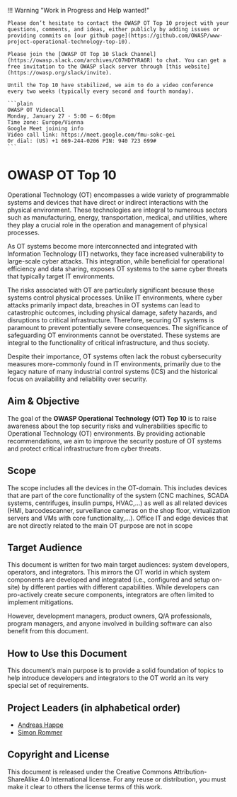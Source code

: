 !!! Warning "Work in Progress and Help wanted!"

    Please don’t hesitate to contact the OWASP OT Top 10 project with your questions, comments, and ideas, either publicly by adding issues or providing commits on [our github page](https://github.com/OWASP/www-project-operational-technology-top-10).

    Please join the [OWASP OT Top 10 Slack Channel](https://owasp.slack.com/archives/C07HDTYRA6R) to chat. You can get a free invitation to the OWASP slack server through [this website](https://owasp.org/slack/invite).

    Until the Top 10 have stabilized, we aim to do a video conference every two weeks (typically every second and fourth monday).

    ```plain
    OWASP OT Videocall
    Monday, January 27 · 5:00 – 6:00pm
    Time zone: Europe/Vienna
    Google Meet joining info
    Video call link: https://meet.google.com/fmu-sokc-gei
    Or dial: ‪(US) +1 669-244-0206‬ PIN: ‪940 723 699‬#
    ```

# OWASP OT Top 10

Operational Technology (OT) encompasses a wide variety of programmable systems and devices that have direct or indirect interactions with the physical environment. These technologies are integral to numerous sectors such as manufacturing, energy, transportation, medical, and utilities, where they play a crucial role in the operation and management of physical processes.

As OT systems become more interconnected and integrated with Information Technology (IT) networks, they face increased vulnerability to large-scale cyber attacks. This integration, while beneficial for operational efficiency and data sharing, exposes OT systems to the same cyber threats that typically target IT environments.

The risks associated with OT are particularly significant because these systems control physical processes. Unlike IT environments, where cyber attacks primarily impact data, breaches in OT systems can lead to catastrophic outcomes, including physical damage, safety hazards, and disruptions to critical infrastructure. Therefore, securing OT systems is paramount to prevent potentially severe consequences. The significance of safeguarding OT environments cannot be overstated. These systems are integral to the functionality of critical infrastructure, and thus society.

Despite their importance, OT systems often lack the robust cybersecurity measures more-commonly found in IT environments, primarily due to the legacy nature of many industrial control systems (ICS) and the historical focus on availability and reliability over security.

## Aim & Objective

The goal of the **OWASP Operational Technology (OT) Top 10** is to raise awareness about the top security risks and vulnerabilities specific to Operational Technology (OT) environments. By providing actionable recommendations, we aim to improve the security posture of OT systems and protect critical infrastructure from cyber threats.

## Scope

The scope includes all the devices in the OT-domain. This includes devices that are part of the core functionality of the system (CNC machines, SCADA systems, centrifuges, insulin pumps, HVAC,...) as well as all related devices (HMI, barcodescanner, surveillance  cameras on the shop floor, virtualization servers and VMs with core functionality,...). Office IT and edge devices that are not directly related to the main OT purpose are not in scope

## Target Audience

This document is written for two main target audiences: system developers, operators, and integrators. This mirrors the OT world in which system components are developed and integrated (i.e., configured and setup on-site) by different parties with different capabilities. While developers can pro-actively create secure components, integrators are often limited to implement mitigations.

However, development managers, product owners, Q/A professionals, program managers, and anyone involved in building software can also benefit from this document.

## How to Use this Document

This document’s main purpose is to provide a solid foundation of topics to help introduce developers and integrators to the OT world an its very special set of requirements.

## Project Leaders (in alphabetical order)

- [Andreas Happe](mailto:andreas.happe@owasp.org)
- [Simon Rommer](mailto:simon.rommer@owasp.org)

## Copyright and License

This document is released under the Creative Commons Attribution-ShareAlike 4.0 International license. For any reuse or distribution, you must make it clear to others the license terms of this work.
